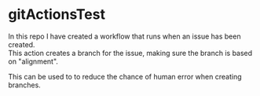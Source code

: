 # gitActionsTest

In this repo I have created a workflow that runs when an issue has been created.  
This action creates a branch for the issue, making sure the branch is based on "alignment".  

This can be used to to reduce the chance of human error when creating branches.
